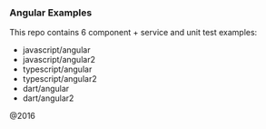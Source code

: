 ### Angular Examples

This repo contains 6 component + service and unit test examples:

- javascript/angular
- javascript/angular2
- typescript/angular
- typescript/angular2
- dart/angular
- dart/angular2

@2016